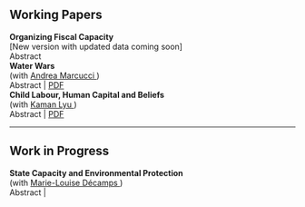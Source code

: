 ## Working Papers

<div class="research-card">
  <strong>Organizing Fiscal Capacity</strong> <br>
  [New version with updated data coming soon] <br>
  <span class="toggle-link" onclick="toggleVisibility('paper1')">Abstract</span> 
  <!-- | 
  <a href="/assets/pdf/.pdf">PDF</a> -->
  <div id="paper1" class="abstract" style="display:none">
    This paper studies how the allocation of tax agents across the national territory affects fiscal capacity. I evaluate a reform of the Brazilian tax authority that consolidated half of the existing local tax offices. Leveraging regional variation in the reform and newly collected data, I employ a matched difference-in-differences strategy to document how areas served by consolidated offices experience an increase in tax revenues. The reform also led to a divergence in tax enforcement between the core and the periphery of consolidated regions. These results are explained by a trade-off between improved targeting of high-revenue potential areas and increased distance between tax offices and the areas they oversee. These findings suggest that concentrating tax agents in fewer, larger offices increase overall revenues but exacerbate regional inequality in tax enforcement. 
  </div>
</div>



<div class="research-card">
    <strong>Water Wars</strong> <br>
    (with <a href="https://sites.google.com/view/andremarcucci/home">Andrea Marcucci </a>) <br>
    <span class="toggle-link" onclick="toggleVisibility('paper2')">Abstract</span> | 
    <a href="/assets/pdf/water_wars.pdf">PDF</a>
    <div id="paper2" class="abstract" style="display:none">
      We study the relationship between access to water resources and local violence in Africa. Due to limited irrigation, rural communities rely on rainfall, rivers, and lakes for their economic needs. Rainfall scarcity can make access to water from rivers and lakes more valuable, thereby generating conflicts in rural settings. We explore this hypothesis by integrating granular data on the river network with high-resolution data on rainfall and violent conflict events in Africa from 1997 to 2021. We find that reduced rainfall in a location leads to more conflict in neighboring areas that are water-rich and located upstream along the river network. These are the sites that exert more control over the river flow. The effect is more pronounced in regions experiencing a long-term decline in water presence. Consistent with the proposed mechanism, conflicts concentrate in areas with higher returns to water access, as proxied by the presence of agricultural production. Additionally, the impact is more pronounced in regions with unequal water distribution among ethnic groups, highlighting how cooperation costs are an important friction preventing peaceful sharing of water resources. In terms of policy responses, we find that the effects tend to be mitigated in countries with stronger democratic institutions, better rule of law, higher state capacity and less corruption.
    </div>
  </div>
</div>

<div class="research-card">
    <strong>Child Labour, Human Capital and Beliefs</strong> <br>
    (with <a href="https://sites.northwestern.edu/kamanlyu/">Kaman Lyu </a>) <br>
    <span class="toggle-link" onclick="toggleVisibility('paper3')">Abstract</span> | 
    <a href="/assets/pdf/child_labour_beliefs.pdf">PDF</a>
    <div id="paper3" class="abstract" style="display:none">
        In contexts where child labour is pervasive, household decisions about allocating children's time between school and work involve a trade-off: current returns from child labour versus future returns from education. This paper tests for the existence of a third factor: future returns from child labour, as parents view farm work as an investment in agricultural skills. We provide evidence on each component of this trade-off in the context of rural Ghana by leveraging four waves of survey data on 5,000 households, exogenous shocks to agricultural productivity, and a vignette survey design to elicit parental beliefs.
    </div>
  </div>
</div>


<hr class="crimson-line">

## Work in Progress

<div class="research-card">
    <strong>State Capacity and Environmental Protection</strong> <br>
    (with <a href="https://sites.google.com/view/mstelman">Marie-Louise Décamps </a>) <br>
    <span class="toggle-link" onclick="toggleVisibility('paper4')">Abstract</span> | 
    <div id="paper4" class="abstract" style="display:none">
         Policies against deforestation are crucial for fighting climate change. This paper examines how the governance of environmental agencies affects the effectiveness of these policies. In the context of Brazil, we compile a novel dataset that integrates satellite land use data, administrative data on the environmental agency organization and on agents' career, and enforcement activities. With the findings of this paper, we aim to uncover how governance reforms influence enforcement capacity and shape farmers' land use decisions, contributing to our understanding of how state capacity affects environmental conservation.
    </div>
  </div>
</div>